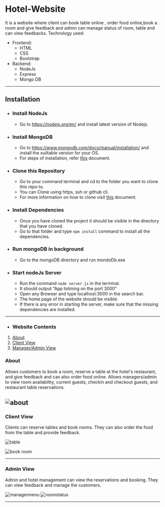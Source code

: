 # Hotel-Website
It is a website where client can book table online , order food online,book a room and give feedback and admin can manage status of room, table and can view feedbacks.
Technology used:

+ Frontend:
  + HTML
  + CSS
  + Bootstrap
+ Backend:
  + NodeJs
  + Express
  + Mongo DB
 
___
## Installation
+ ### Install NodeJs
    + Go to https://nodejs.org/en/ and install latest version of Nodejs.

+ ### Install MongoDB
    + Go to https://www.mongodb.com/docs/manual/installation/ and install the suiltable version for your OS.
    + For steps of installation, refer [this](https://www.mongodb.com/docs/manual/tutorial/install-mongodb-on-windows/) document.
 
+ ### Clone this Repository
  + Go to your command terminal and cd to the folder you want to clone this repo to.
  + You can Clone using https, ssh or github cli.
   + For more information on how to clone visit [this](https://github.com/git-guides/git-clone) document.

+ ### Install Dependencies
    + Once you have cloned the project it should be visible in the directory that you have cloned.
    + Go to that folder and type `npm install` command to install all the dependencies.
    
+ ### Run mongoDB in background
    + Go to the mongoDB directory and run mondoDb.exe
    
+ ### Start nodeJs Server
    + Run the command `node server.js` in the terminal.
    + It should output "App listining on the port 3000"
    + Open any Browser and type localhost:3000 in the search bar.
    + The home page of the website should be visible.
    + If there is any error in starting the server, make sure that the missing dependencies are installed.
___
+ ### Website Contents
1. [About](#about)
2. [Client View](#guest)
3. [Manager/Admin View](#manager)

<a name="about"></a>
### About
Allows customers to book a room, reserve a table at the hotel's restaurant, and give feedback and can also order food online. Allows managers/admin to view room availability, current guests, checkin and checkout guests, and restaurant table reservations.

![about](https://user-images.githubusercontent.com/125547030/220850104-01792ed4-8358-4f98-9852-b2d7f515d187.jpeg)
---
<a name="guest"></a>
### Client View
Clients can reserve tables and book rooms. They can also order the food from the table and provide feedback.

![table](https://user-images.githubusercontent.com/125547030/220865394-b7d23e8d-3618-4bcf-88c2-205d554adb82.jpeg)

![book room](https://user-images.githubusercontent.com/125547030/220865406-e0e197c4-7bb7-41e7-9258-1281fdb57e97.jpeg)

---
<a name="guest"></a>
### Admin View
Admin and hotel management can view the reservations and booking. They can view feedback and manage the customers.

![managermenu](https://user-images.githubusercontent.com/125547030/220865522-e47b1967-1e54-42b8-b4c9-9a7198ac8a1e.jpeg)
![roomstatus](https://user-images.githubusercontent.com/125547030/220865779-47c1f96c-c39b-45aa-bcd1-3ecd827e8d82.jpeg)

---
